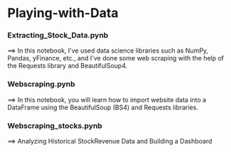 # Playing-with-Data

### Extracting_Stock_Data.pynb
==> In this notebook, I've used data science libraries such as NumPy, Pandas, yFinance, etc., and I've done some web scraping with the help of the Requests library and BeautifulSoup4.

### Webscraping.pynb
==> In this notebook, you will learn how to import website data into a DataFrame using the BeautifulSoup (BS4) and Requests libraries.

### Webscraping_stocks.pynb
==> Analyzing Historical StockRevenue Data and Building a Dashboard
